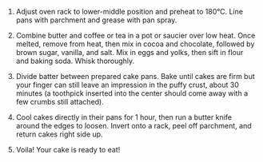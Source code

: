 1. Adjust oven rack to lower-middle position and preheat to 180°C. Line pans with parchment and grease with pan spray.

2. Combine butter and coffee or tea in a pot or saucier over low heat. Once melted, remove from heat, then mix in cocoa and chocolate, followed by brown sugar, vanilla, and
   salt. Mix in eggs and yolks, then sift in flour and baking soda. Whisk thoroughly.

3. Divide batter between prepared cake pans. Bake until cakes are firm but your finger can still leave an impression in the puffy crust, about 30 minutes (a toothpick
   inserted into the center should come away with a few crumbs still attached).

4. Cool cakes directly in their pans for 1 hour, then run a butter knife around the edges to loosen. Invert onto a rack, peel off parchment, and return cakes right side up.

5. Voila! Your cake is ready to eat!